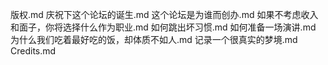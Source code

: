 版权.md
庆祝下这个论坛的诞生.md
这个论坛是为谁而创办.md
如果不考虑收入和面子，你将选择什么作为职业.md
如何跳出坏习惯.md
如何准备一场演讲.md
为什么我们吃着最好吃的饭，却体质不如人.md
记录一个很真实的梦境.md
Credits.md